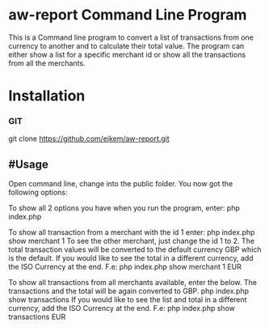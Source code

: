 # aw-report Command Line Program
This is a Command line program to convert a list of transactions from one currency to another and to calculate their total value. The program can either show a list for a specific merchant id or show all the transactions from all the merchants.

# Installation

### GIT

git clone https://github.com/eikem/aw-report.git


#Usage
----------------------------
Open command line, change into the public folder. You now got the following options:

To show all 2 options you have when you run the program, enter:
    php index.php 

To show all transaction from a merchant with the id 1 enter:
    php index.php show merchant 1
To see the other merchant, just change the id 1 to 2. The total transaction values will be converted to the default currency GBP which is the default. If you would like to
see the total in a different currency, add the ISO Currency at the end. F.e:
    php index.php show merchant 1 EUR

To show all transactions from all merchants available, enter the below. The transactions and the total will be again converted to GBP. 
    php index.php show transactions
If you would like to see the list and total in a different currency, add the ISO Currency at the end. F.e:
    php index.php show transactions EUR
 
 

